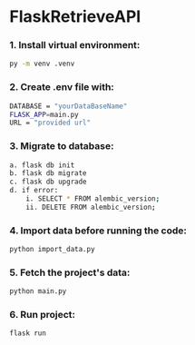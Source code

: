 # FlaskRetrieveAPI

### 1. Install virtual environment:

```bash
py -m venv .venv
```

### 2. Create .env file with:

```bash
DATABASE = "yourDataBaseName"
FLASK_APP=main.py
URL = "provided url"
```

### 3. Migrate to database:

```bash
a. flask db init
b. flask db migrate
c. flask db upgrade
d. if error:
    i. SELECT * FROM alembic_version;
    ii. DELETE FROM alembic_version;
```

### 4. Import data before running the code:

```bash
python import_data.py
```

### 5. Fetch the project's data:

```bash
python main.py
```

### 6. Run project:

```bash
flask run
```

